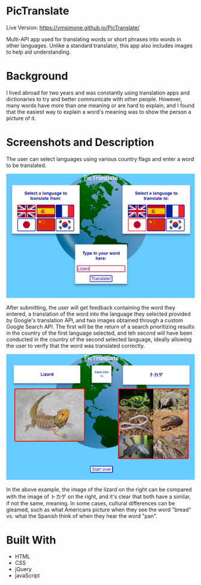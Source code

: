 # PicTranslate
Live Version:
https://vmsimone.github.io/PicTranslate/

Multi-API app used for translating words or short phrases into words in other languages. Unlike a standard translator, this app also includes images to help aid understanding.

# Background
I lived abroad for two years and was constantly using translation apps and dictionaries to try and better communicate with other people. However, many words have more than one meaning or are hard to explain, and I found that the easiest way to explain a word's meaning was to show the person a picture of it. 

# Screenshots and Description

The user can select languages using various country flags and enter a word to be translated.

![Screenshot of main UI](https://github.com/vmsimone/PicTranslate/blob/master/Screenshot1.PNG "Main user interface")

After submitting, the user will get feedback containing the word they entered, a translation of the word into the language they selected provided by Google's translation API, and two images obtained through a custom Google Search API. The first will be the return of a search prioritizing results in the country of the first language selected, and teh second will have been conducted in the country of the second selected language, ideally allowing the user to verify that the word was translated correctly.

![Screenshot of user feedback](https://github.com/vmsimone/PicTranslate/blob/master/Screenshot2.PNG "User Feedback")

In the above example, the image of the lizard on the right can be compared with the image of トカゲ on the right, and it's clear that both have a similar, if not the same, meaning. In some cases, cultural differences can be gleamed, such as what Americans picture when they see the word "bread" vs. what the Spanish think of when they hear the word "pan".

# Built With
* HTML
* CSS
* jQuery
* javaScript
